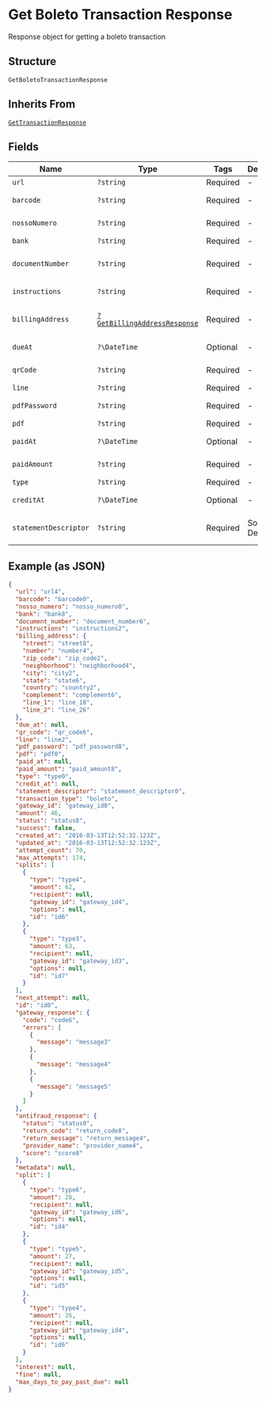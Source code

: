 
# Get Boleto Transaction Response

Response object for getting a boleto transaction

## Structure

`GetBoletoTransactionResponse`

## Inherits From

[`GetTransactionResponse`](../../doc/models/get-transaction-response.md)

## Fields

| Name | Type | Tags | Description | Getter | Setter |
|  --- | --- | --- | --- | --- | --- |
| `url` | `?string` | Required | - | getUrl(): ?string | setUrl(?string url): void |
| `barcode` | `?string` | Required | - | getBarcode(): ?string | setBarcode(?string barcode): void |
| `nossoNumero` | `?string` | Required | - | getNossoNumero(): ?string | setNossoNumero(?string nossoNumero): void |
| `bank` | `?string` | Required | - | getBank(): ?string | setBank(?string bank): void |
| `documentNumber` | `?string` | Required | - | getDocumentNumber(): ?string | setDocumentNumber(?string documentNumber): void |
| `instructions` | `?string` | Required | - | getInstructions(): ?string | setInstructions(?string instructions): void |
| `billingAddress` | [`?GetBillingAddressResponse`](../../doc/models/get-billing-address-response.md) | Required | - | getBillingAddress(): ?GetBillingAddressResponse | setBillingAddress(?GetBillingAddressResponse billingAddress): void |
| `dueAt` | `?\DateTime` | Optional | - | getDueAt(): ?\DateTime | setDueAt(?\DateTime dueAt): void |
| `qrCode` | `?string` | Required | - | getQrCode(): ?string | setQrCode(?string qrCode): void |
| `line` | `?string` | Required | - | getLine(): ?string | setLine(?string line): void |
| `pdfPassword` | `?string` | Required | - | getPdfPassword(): ?string | setPdfPassword(?string pdfPassword): void |
| `pdf` | `?string` | Required | - | getPdf(): ?string | setPdf(?string pdf): void |
| `paidAt` | `?\DateTime` | Optional | - | getPaidAt(): ?\DateTime | setPaidAt(?\DateTime paidAt): void |
| `paidAmount` | `?string` | Required | - | getPaidAmount(): ?string | setPaidAmount(?string paidAmount): void |
| `type` | `?string` | Required | - | getType(): ?string | setType(?string type): void |
| `creditAt` | `?\DateTime` | Optional | - | getCreditAt(): ?\DateTime | setCreditAt(?\DateTime creditAt): void |
| `statementDescriptor` | `?string` | Required | Soft Descriptor | getStatementDescriptor(): ?string | setStatementDescriptor(?string statementDescriptor): void |

## Example (as JSON)

```json
{
  "url": "url4",
  "barcode": "barcode0",
  "nosso_numero": "nosso_numero0",
  "bank": "bank8",
  "document_number": "document_number6",
  "instructions": "instructions2",
  "billing_address": {
    "street": "street8",
    "number": "number4",
    "zip_code": "zip_code2",
    "neighborhood": "neighborhood4",
    "city": "city2",
    "state": "state6",
    "country": "country2",
    "complement": "complement6",
    "line_1": "line_18",
    "line_2": "line_26"
  },
  "due_at": null,
  "qr_code": "qr_code6",
  "line": "line2",
  "pdf_password": "pdf_password8",
  "pdf": "pdf0",
  "paid_at": null,
  "paid_amount": "paid_amount8",
  "type": "type0",
  "credit_at": null,
  "statement_descriptor": "statement_descriptor0",
  "transaction_type": "boleto",
  "gateway_id": "gateway_id0",
  "amount": 46,
  "status": "status8",
  "success": false,
  "created_at": "2016-03-13T12:52:32.123Z",
  "updated_at": "2016-03-13T12:52:32.123Z",
  "attempt_count": 70,
  "max_attempts": 174,
  "splits": [
    {
      "type": "type4",
      "amount": 62,
      "recipient": null,
      "gateway_id": "gateway_id4",
      "options": null,
      "id": "id6"
    },
    {
      "type": "type3",
      "amount": 63,
      "recipient": null,
      "gateway_id": "gateway_id3",
      "options": null,
      "id": "id7"
    }
  ],
  "next_attempt": null,
  "id": "id0",
  "gateway_response": {
    "code": "code6",
    "errors": [
      {
        "message": "message3"
      },
      {
        "message": "message4"
      },
      {
        "message": "message5"
      }
    ]
  },
  "antifraud_response": {
    "status": "status0",
    "return_code": "return_code8",
    "return_message": "return_message4",
    "provider_name": "provider_name4",
    "score": "score8"
  },
  "metadata": null,
  "split": [
    {
      "type": "type6",
      "amount": 28,
      "recipient": null,
      "gateway_id": "gateway_id6",
      "options": null,
      "id": "id4"
    },
    {
      "type": "type5",
      "amount": 27,
      "recipient": null,
      "gateway_id": "gateway_id5",
      "options": null,
      "id": "id5"
    },
    {
      "type": "type4",
      "amount": 26,
      "recipient": null,
      "gateway_id": "gateway_id4",
      "options": null,
      "id": "id6"
    }
  ],
  "interest": null,
  "fine": null,
  "max_days_to_pay_past_due": null
}
```

